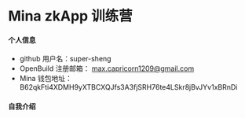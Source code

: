 # Mina zkApp 训练营


#### 个人信息

- github 用户名：super-sheng
- OpenBuild 注册邮箱： max.capricorn1209@gmail.com
- Mina 钱包地址：B62qkFti4XDMH9yXTBCXQJfs3A3fjSRH76te4LSkr8jBvJYv1xBRnDi

#### 自我介绍

